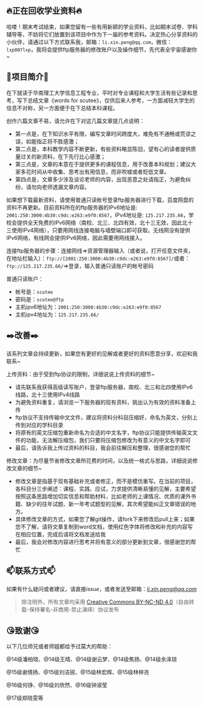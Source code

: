 

## :fire:正在回收学业资料:fire:

哈喽！期末考试结束，如果您留有一些有用新颖的学业资料，比如期末试卷、学科辅导等，不妨将它们放置到该项目中作为下一届的参考资料。决定热心分享资料的小伙伴，请通过以下方式联系我，邮箱：`li.xin.peng@qq.com`，微信：`lxp007lxp`，我将会提供ftp服务器的修改账户以及操作细节，先代表全宇宙感谢你~

## :sunflower:项目简介:sunflower:

在下就读于华南理工大学信息工程专业，平时对专业课程和大学生活有些记录和思考，写下总结文章《words for scutee》，仅供后来人参考，一方面减轻大学生的信息不对称，另一方面便于在下总结本科课程。

创作六篇文章不易，请允许在下对这几篇文章提几点说明：

- 第一点是，在下知识水平有限，编写文章时间跨度大，难免有不通畅或荒谬之误，如能指正将不胜感激；
- 第二点是，本科教学内容不断更新，有些资料略显陈旧，望有心的读者提供质量过关的新资料，在下先行比心感激；
- 第三点是，文章的本意在于提供更多的课程信息，用于改善本科规划；建议大家多花时间从中收集、思考出有用信息，而非吹嘘或者贬低文章。
- 第四点是，文章多少涉及谈论老师的内容，出现恶意之处请指正，为避免纠纷，请勿向老师透漏文章内容。

如果想下载最新资料，请使用普通只读帐号登录ftp服务器进行下载，百度网盘的资料不再更新。目前资料所在的ftp服务器的IPv6地址是: `2001:250:3000:4b30:c9dc:e263:e9f0:8567`，IPv4地址是: `125.217.235.66`，学校会提供全天免费的IPv6网络（南校、北三、北四有效，北十三无效，因此北十三使用IPv4网络），只要用网线连接电脑与墙壁端口即可获取。无线网没有提供IPv6网络，有线网会提供IPv6网络，因此需要用网线接入。

连接ftp服务器的步骤：连接网线=>资源管理器输入（或者说，打开任意文件夹，在地址栏输入）：`ftp://[2001:250:3000:4b30:c9dc:e263:e9f0:8567]/`或者：`ftp://125.217.235.66/`=>登录，输入普通只读账户的帐号密码

普通只读账户：
- 帐号是：`scutee`
- 密码是：`scutee@ftp`
- 主机ipv6地址为：`2001:250:3000:4b30:c9dc:e263:e9f0:8567`
- 主机ipv4地址为：`125.217.235.66/`

## :black_nib:改善:black_nib:
该系列文章会持续更新，如果您有更好的见解或者更好的资料愿意分享，欢迎和我联系~

上传资料：由于受到ftp协议的限制，详细说说上传资料的细节~

- 请先联系我获得高级读写账户，登录ftp服务器，南校、北三和北四使用IPv6线路，北十三使用IPv4线路
- 为避免资料重复，请浏览一下服务器的现有资料，挑出认为有效的资料准备上传
- ftp协议不支持传输中文文件，建议将资料分科目压缩好，命名为英文，分别上传到对应的学科目录
- 将原有的英文压缩包重新命名为合适的中文名字，ftp协议只能提供传输英文文件的功能，无法解压缩包，我们只要将压缩包修改为有意义的中文名字即可
- 最后，请告诉我上传过资料的科目，我会前往解压和整理，很感谢您的帮忙

修改文章：为尽量节省修改文章所花费的时间，以及统一格式与思路，详细说说修改文章的细节~

- 修改文章是指基于现有基础补充或者修正，而不是模仿重写。在当前的项目，各科目分三步阐述：课程、实践、应试，力求提供清晰易懂的见解，主要希望按照这条思路增加切实信息和帮助材料，比如老师的上课情况、优质的课外书籍、缺少的往年试题、新一年考试题型的见解，其次希望能纠正文章错误的地方。
- 具体修改文章的方式，如果您了解git操作，请fork下来修改后pull上来；如果您不了解，请将文章复制到word文档，使用红色字体将修改和补充的内容写在相应位置，完成后请将文档发送给我
- 最后，我会对修改内容进行思考并将有意义的部分更新到文章，很感谢您的帮忙

## :mailbox:联系方式:mailbox:

如果有什么疑问或者建议，请直接*issue*，或者发送至邮箱：*li.xin.peng@qq.com*

> 除注明外，所有文章均采用 [Creative Commons BY-NC-ND 4.0](https://creativecommons.org/licenses/by-nc-nd/4.0/deed.zh)（自由转载-保持署名-非商用-禁止演绎）协议发布

## :kissing_heart:致谢:kissing_heart:

以下几位师兄或者师姐都给予过莫大的帮助：

@14级潘柏晓、@14级王晴、@14级谢云梦、@14级焦扬、@14级余泽琼

@15级谢倩扬、@15级刘洁锐、@15级林宏辉、@15级林梓尧

@16级何铮、@16级刘欣然、@16级钟淑莹

@17级郑晓雯等